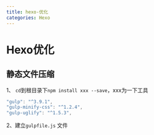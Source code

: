 ```yaml
---
title: hexo-优化
categories: Hexo
---
```

# Hexo优化
## 静态文件压缩
1、 `cd`到根目录下`npm install xxx --save`，xxx为一下工具
``` js
"gulp": "^3.9.1",
"gulp-minify-css": "^1.2.4",
"gulp-uglify": "^1.5.3",
```
2、建立`gulpfile.js` 文件
``` 
```
